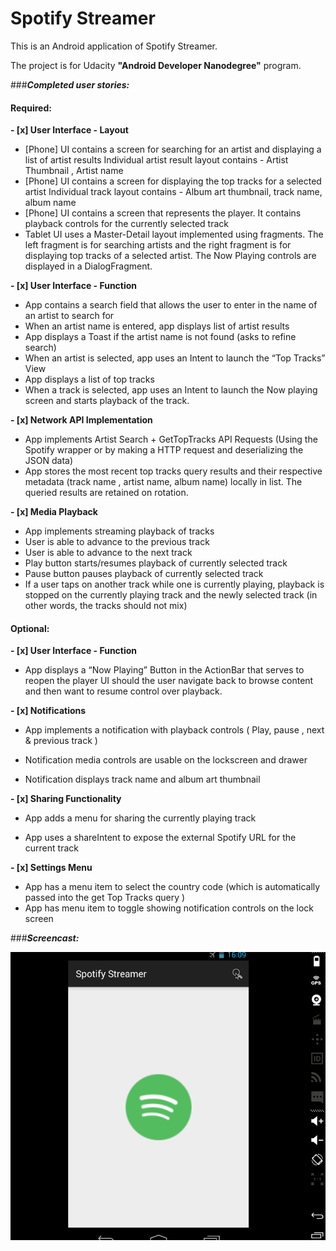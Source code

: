 Spotify Streamer
=============

This is an Android application of Spotify Streamer.

The project is for Udacity **"Android Developer Nanodegree"** program.


###**_Completed user stories:_**

#### Required:

**- [x] User Interface - Layout**

* 	[Phone] UI contains a screen for searching for an artist and displaying a list of artist results
Individual artist result layout contains - Artist Thumbnail , Artist name
* 	[Phone] UI contains a screen for displaying the top tracks for a selected artist
Individual track layout contains - Album art thumbnail, track name, album name
* 	[Phone] UI contains a screen that represents the player. It contains  playback controls for the currently selected track
* Tablet UI uses a Master-Detail layout implemented using fragments. The left fragment is for searching artists and the right fragment is for displaying top tracks of a selected artist. The Now Playing controls are displayed in a DialogFragment.

**- [x] User Interface - Function**

* 	App contains a search field that allows the user to enter in the name of an artist to search for
* 	When an artist name is entered, app displays list of artist results
* 	App displays a Toast if the artist name is not found (asks to refine search)
* 	When an artist is selected, app uses an Intent to launch the “Top Tracks” View
* 	App displays a list of top tracks
* 	When a track is selected, app uses an Intent to launch the Now playing screen and starts playback of the track.
	
**- [x] Network API Implementation**

*	App implements Artist Search + GetTopTracks API Requests (Using the Spotify wrapper or by making a HTTP request and deserializing the JSON data)
*	App stores the most recent top tracks query results and their respective metadata (track name , artist name, album name) locally in list.
The queried results are retained on rotation.

**- [x] Media Playback**

*	App implements streaming playback of tracks
*	User is able to advance to the previous track
*	User is able to advance to the next track
*	Play button starts/resumes playback of currently selected track
*	Pause button pauses playback of currently selected track
*	If a user taps on another track while one is currently playing, playback is stopped on the currently playing track and the newly selected track (in other words, the tracks should not mix)

#### Optional:

**- [x] User Interface - Function**

*	App displays a “Now Playing” Button in the ActionBar that serves to reopen the player UI should the user navigate back to browse content and then want to resume control over playback.
	

**- [x] Notifications**

*	App implements a notification with playback controls ( Play, pause , next & previous track )

*	Notification media controls are usable on the lockscreen and drawer

*	Notification displays track name and album art thumbnail

**- [x] Sharing Functionality**

*	App adds a menu for sharing the currently playing track

*	App uses a shareIntent to expose the external Spotify URL for the current track

**- [x] Settings Menu**

*	App has a menu item to select the country code (which is automatically passed into the get Top Tracks query )
*	App has menu item to toggle showing notification controls on the lock screen

###**_Screencast:_**

![screenshot](https://github.com/fengsterooni/spotify/blob/master/spotify.gif)

